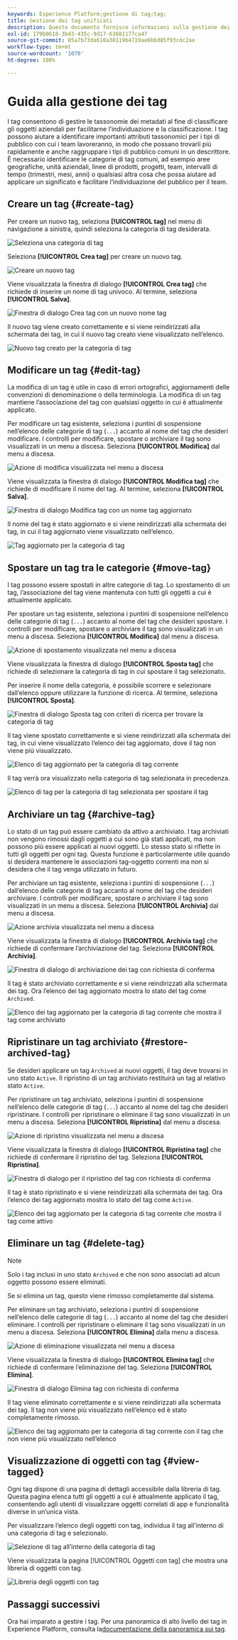 ```yaml
---
keywords: Experience Platform;gestione di tag;tag;
title: Gestione dei tag unificati
description: Questo documento fornisce informazioni sulla gestione dei tag unificati in Adobe Experience Cloud
exl-id: 179b0618-3bd3-435c-9d17-63681177ca47
source-git-commit: 05a7b73da610a30119b4719ae6b6d85f93cdc2ae
workflow-type: tm+mt
source-wordcount: '1070'
ht-degree: 100%

---
```


# Guida alla gestione dei tag

I tag consentono di gestire le tassonomie dei metadati al fine di classificare gli oggetti aziendali per facilitarne l’individuazione e la classificazione. I tag possono aiutare a identificare importanti attributi tassonomici per i tipi di pubblico con cui i team lavoreranno, in modo che possano trovarli più rapidamente e anche raggruppare i tipi di pubblico comuni in un descrittore. È necessario identificare le categorie di tag comuni, ad esempio aree geografiche, unità aziendali, linee di prodotti, progetti, team, intervalli di tempo (trimestri, mesi, anni) o qualsiasi altra cosa che possa aiutare ad applicare un significato e facilitare l’individuazione del pubblico per il team. 

## Creare un tag {#create-tag}

Per creare un nuovo tag, seleziona **[!UICONTROL tag]** nel menu di navigazione a sinistra, quindi seleziona la categoria di tag desiderata.

![Seleziona una categoria di tag](./images/tag-selection.png)

Seleziona **[!UICONTROL Crea tag]** per creare un nuovo tag.

![Creare un nuovo tag](./images/new-tag.png)

Viene visualizzata la finestra di dialogo **[!UICONTROL Crea tag]** che richiede di inserire un nome di tag univoco. Al termine, seleziona **[!UICONTROL Salva]**.

![Finestra di dialogo Crea tag con un nuovo nome tag](./images/create-tag-dialog.png)

Il nuovo tag viene creato correttamente e si viene reindirizzati alla schermata dei tag, in cui il nuovo tag creato viene visualizzato nell’elenco.

![Nuovo tag creato per la categoria di tag](./images/new-tag-listed.png)

## Modificare un tag {#edit-tag}

La modifica di un tag è utile in caso di errori ortografici, aggiornamenti delle convenzioni di denominazione o della terminologia. La modifica di un tag mantiene l’associazione del tag con qualsiasi oggetto in cui è attualmente applicato.

Per modificare un tag esistente, seleziona i puntini di sospensione nell’elenco delle categorie di tag (`...`) accanto al nome del tag che desideri modificare. I controlli per modificare, spostare o archiviare il tag sono visualizzati in un menu a discesa. Seleziona **[!UICONTROL Modifica]** dal menu a discesa.

![Azione di modifica visualizzata nel menu a discesa](./images/edit-action.png)

Viene visualizzata la finestra di dialogo **[!UICONTROL Modifica tag]** che richiede di modificare il nome del tag. Al termine, seleziona **[!UICONTROL Salva]**.

![Finestra di dialogo Modifica tag con un nome tag aggiornato](./images/edit-dialog.png)

Il nome del tag è stato aggiornato e si viene reindirizzati alla schermata dei tag, in cui il tag aggiornato viene visualizzato nell’elenco.

![Tag aggiornato per la categoria di tag](./images/updated-tag-listed.png)

## Spostare un tag tra le categorie {#move-tag}

I tag possono essere spostati in altre categorie di tag. Lo spostamento di un tag, l’associazione del tag viene mantenuta con tutti gli oggetti a cui è attualmente applicato.

Per spostare un tag esistente, seleziona i puntini di sospensione nell’elenco delle categorie di tag (`...`) accanto al nome del tag che desideri spostare. I controlli per modificare, spostare o archiviare il tag sono visualizzati in un menu a discesa. Seleziona **[!UICONTROL Modifica]** dal menu a discesa.

![Azione di spostamento visualizzata nel menu a discesa](./images/move-action.png)

Viene visualizzata la finestra di dialogo **[!UICONTROL Sposta tag]** che richiede di selezionare la categoria di tag in cui spostare il tag selezionato.

Per inserire il nome della categoria, è possibile scorrere e selezionare dall’elenco oppure utilizzare la funzione di ricerca. Al termine, seleziona **[!UICONTROL Sposta]**.

![Finestra di dialogo Sposta tag con criteri di ricerca per trovare la categoria di tag](./images/move-dialog.png)

Il tag viene spostato correttamente e si viene reindirizzati alla schermata dei tag, in cui viene visualizzato l’elenco dei tag aggiornato, dove il tag non viene più visualizzato.

![Elenco di tag aggiornato per la categoria di tag corrente](./images/current-tag-category.png)

Il tag verrà ora visualizzato nella categoria di tag selezionata in precedenza.

![Elenco di tag per la categoria di tag selezionata per spostare il tag](./images/moved-to-tag-category.png)

## Archiviare un tag {#archive-tag}

Lo stato di un tag può essere cambiato da attivo a archiviato. I tag archiviati non vengono rimossi dagli oggetti a cui sono già stati applicati, ma non possono più essere applicati ai nuovi oggetti. Lo stesso stato si riflette in tutti gli oggetti per ogni tag. Questa funzione è particolarmente utile quando si desidera mantenere le associazioni tag-oggetto correnti ma non si desidera che il tag venga utilizzato in futuro.

Per archiviare un tag esistente, seleziona i puntini di sospensione (`...`) dall’elenco delle categorie di tag accanto al nome del tag che desideri archiviare. I controlli per modificare, spostare o archiviare il tag sono visualizzati in un menu a discesa. Seleziona **[!UICONTROL Archivia]** dal menu a discesa.

![Azione archivia visualizzata nel menu a discesa](./images/archive-action.png)

Viene visualizzata la finestra di dialogo **[!UICONTROL Archivia tag]** che richiede di confermare l’archiviazione del tag. Seleziona **[!UICONTROL Archivia]**.

![Finestra di dialogo di archiviazione dei tag con richiesta di conferma](./images/archive-dialog.png)

Il tag è stato archiviato correttamente e si viene reindirizzati alla schermata dei tag. Ora l’elenco dei tag aggiornato mostra lo stato del tag come `Archived`.

![Elenco dei tag aggiornato per la categoria di tag corrente che mostra il tag come archiviato](./images/archive-status.png)

## Ripristinare un tag archiviato {#restore-archived-tag}

Se desideri applicare un tag `Archived` ai nuovi oggetti, il tag deve trovarsi in uno stato `Active`. Il ripristino di un tag archiviato restituirà un tag al relativo stato `Active`.

Per ripristinare un tag archiviato, seleziona i puntini di sospensione nell’elenco delle categorie di tag (`...`) accanto al nome del tag che desideri ripristinare. I controlli per ripristinare o eliminare il tag sono visualizzati in un menu a discesa. Seleziona **[!UICONTROL Ripristina]** dal menu a discesa.

![Azione di ripristino visualizzata nel menu a discesa](./images/restore-action.png)

Viene visualizzata la finestra di dialogo **[!UICONTROL Ripristina tag]** che richiede di confermare il ripristino del tag. Seleziona **[!UICONTROL Ripristina]**.

![Finestra di dialogo per il ripristino del tag con richiesta di conferma](./images/restore-dialog.png)

Il tag è stato ripristinato e si viene reindirizzati alla schermata dei tag. Ora l’elenco dei tag aggiornato mostra lo stato del tag come `Active`.

![Elenco dei tag aggiornato per la categoria di tag corrente che mostra il tag come attivo](./images/restored-active-status.png)

## Eliminare un tag {#delete-tag}

>[!NOTE]
>
>Solo i tag inclusi in uno stato `Archived` e che non sono associati ad alcun oggetto possono essere eliminati.

Se si elimina un tag, questo viene rimosso completamente dal sistema.

Per eliminare un tag archiviato, seleziona i puntini di sospensione nell’elenco delle categorie di tag (`...`) accanto al nome del tag che desideri eliminare. I controlli per ripristinare o eliminare il tag sono visualizzati in un menu a discesa. Seleziona **[!UICONTROL Elimina]** dalla menu a discesa.

![Azione di eliminazione visualizzata nel menu a discesa](./images/delete-action.png)

Viene visualizzata la finestra di dialogo **[!UICONTROL Elimina tag]** che richiede di confermare l’eliminazione del tag. Seleziona **[!UICONTROL Elimina]**.

![Finestra di dialogo Elimina tag con richiesta di conferma](./images/delete-dialog.png)

Il tag viene eliminato correttamente e si viene reindirizzati alla schermata dei tag. Il tag non viene più visualizzato nell’elenco ed è stato completamente rimosso.

![Elenco dei tag aggiornato per la categoria di tag corrente con il tag che non viene più visualizzato nell’elenco](./images/deleted-updated-list.png)

## Visualizzazione di oggetti con tag {#view-tagged}

Ogni tag dispone di una pagina di dettagli accessibile dalla libreria di tag. Questa pagina elenca tutti gli oggetti a cui è attualmente applicato il tag, consentendo agli utenti di visualizzare oggetti correlati di app e funzionalità diverse in un’unica vista.

Per visualizzare l’elenco degli oggetti con tag, individua il tag all’interno di una categoria di tag e selezionalo.

![Selezione di tag all’interno della categoria di tag](./images/view-tag-selection.png)

Viene visualizzata la pagina [!UICONTROL Oggetti con tag] che mostra una libreria di oggetti con tag.

![Libreria degli oggetti con tag](./images/tagged-objects.png)

## Passaggi successivi

Ora hai imparato a gestire i tag. Per una panoramica di alto livello dei tag in Experience Platform, consulta la[documentazione della panoramica sui tag](../overview.md).
